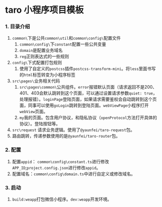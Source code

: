 # taro 小程序项目模板

### 1. 目录介绍
1. `common\`下是公共`common\util`和`common\config\`配置文件
    1. `common\config\`下`constant`配置一些公共变量
    2. `domain`是配置业务域名
    3. `reg`正则表达式的一些规则
2. `config\`下式配置打包规则
    1. 使用了自定义的`postcss`插件`postcss-transform-mini`。将`less`里面书写的`html`标签转变为小程序标签
3. `src\pages\`业务相关代码
    1. `src\pages\common\`公共组件。`error`报错默认页面（请求返回不是200、401、403会默认跳转到这个页面，可以通过设置请求参数`quiet: true`，处理报错）。`loginPage`登陆页面，如果请求需要鉴权会自动跳转到这个页面，同事可以使用`goLogin`跳转到登陆页面。`webViewPage`小程序打开`webView`页面。
    2. `my`我的页面。包含用户协议，和隐私协议（`openProtocol`方法打开具体的协议）。登陆按钮等。
4. `src\request` 请求业务逻辑。使用了`@yaunfei/taro-request`包。
5. 路由跳转，传递参数使用的是`@yaunfei/taro-router`包。
### 2. 配置
1. 配置`appid`： `common\config\constant.ts`进行修改`APP_ID`;`project.config.json`进行修改`appid`。
2. 配置域名：`common\config\domain.ts`中进行自定义或修改域名。
### 3. 启动
1. `build:weapp`打包微信小程序。`dev:weapp`开发环境。